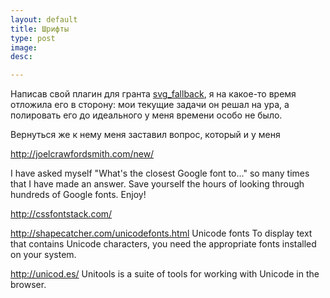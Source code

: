 ```yaml
---
layout: default
title: Шрифты
type: post
image:
desc:

---
```


Написав свой плагин для гранта <a href="/grunt-plugin/">svg_fallback</a>, я на какое-то время отложила его в сторону: мои текущие задачи он решал на ура, а полировать его до идеального у меня времени особо не было.

Вернуться же к нему меня заставил вопрос, который и у меня


http://joelcrawfordsmith.com/new/

I have asked myself "What's the closest Google font to..." so many times that I have made an answer.  Save yourself the hours of looking through hundreds of Google fonts.  Enjoy!

<!--more-->
http://cssfontstack.com/

http://shapecatcher.com/unicodefonts.html
Unicode fonts
To display text that contains Unicode characters, you need the appropriate fonts installed on your system.


http://unicod.es/
Unitools is a suite of tools for working with Unicode in the browser.

